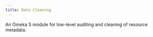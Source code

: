 ```yaml
---
title: Data Cleaning
---
```


An Omeka S module for low-level auditing and cleaning of resource metadata.
